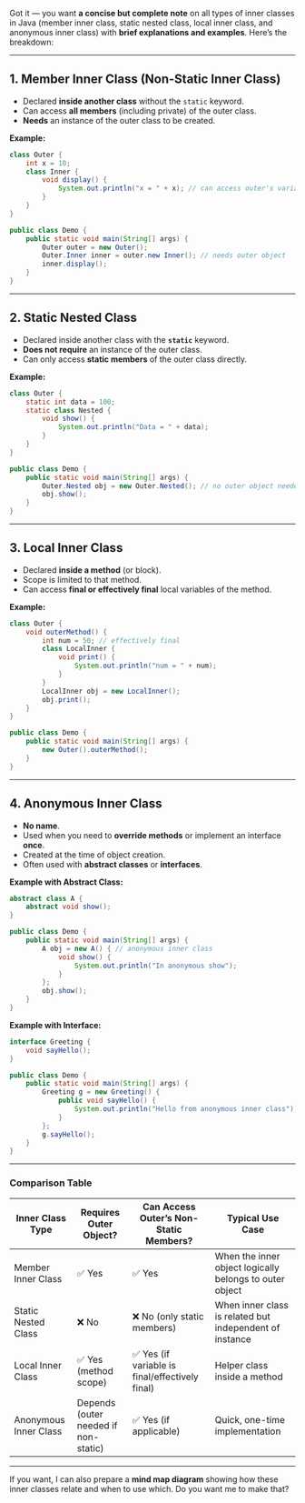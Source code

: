 Got it — you want **a concise but complete note** on all types of inner classes in Java (member inner class, static nested class, local inner class, and anonymous inner class) with **brief explanations and examples**.
Here’s the breakdown:

---

## **1. Member Inner Class (Non-Static Inner Class)**

* Declared **inside another class** without the `static` keyword.
* Can access **all members** (including private) of the outer class.
* **Needs** an instance of the outer class to be created.

**Example:**

```java
class Outer {
    int x = 10;
    class Inner {
        void display() {
            System.out.println("x = " + x); // can access outer's variables
        }
    }
}

public class Demo {
    public static void main(String[] args) {
        Outer outer = new Outer();
        Outer.Inner inner = outer.new Inner(); // needs outer object
        inner.display();
    }
}
```

---

## **2. Static Nested Class**

* Declared inside another class with the **`static`** keyword.
* **Does not require** an instance of the outer class.
* Can only access **static members** of the outer class directly.

**Example:**

```java
class Outer {
    static int data = 100;
    static class Nested {
        void show() {
            System.out.println("Data = " + data);
        }
    }
}

public class Demo {
    public static void main(String[] args) {
        Outer.Nested obj = new Outer.Nested(); // no outer object needed
        obj.show();
    }
}
```

---

## **3. Local Inner Class**

* Declared **inside a method** (or block).
* Scope is limited to that method.
* Can access **final or effectively final** local variables of the method.

**Example:**

```java
class Outer {
    void outerMethod() {
        int num = 50; // effectively final
        class LocalInner {
            void print() {
                System.out.println("num = " + num);
            }
        }
        LocalInner obj = new LocalInner();
        obj.print();
    }
}

public class Demo {
    public static void main(String[] args) {
        new Outer().outerMethod();
    }
}
```

---

## **4. Anonymous Inner Class**

* **No name**.
* Used when you need to **override methods** or implement an interface **once**.
* Created at the time of object creation.
* Often used with **abstract classes** or **interfaces**.

**Example with Abstract Class:**

```java
abstract class A {
    abstract void show();
}

public class Demo {
    public static void main(String[] args) {
        A obj = new A() { // anonymous inner class
            void show() {
                System.out.println("In anonymous show");
            }
        };
        obj.show();
    }
}
```

**Example with Interface:**

```java
interface Greeting {
    void sayHello();
}

public class Demo {
    public static void main(String[] args) {
        Greeting g = new Greeting() {
            public void sayHello() {
                System.out.println("Hello from anonymous inner class");
            }
        };
        g.sayHello();
    }
}
```

---

### **Comparison Table**

| Inner Class Type      | Requires Outer Object?               | Can Access Outer’s Non-Static Members?         | Typical Use Case                                        |
| --------------------- | ------------------------------------ | ---------------------------------------------- | ------------------------------------------------------- |
| Member Inner Class    | ✅ Yes                                | ✅ Yes                                          | When the inner object logically belongs to outer object |
| Static Nested Class   | ❌ No                                 | ❌ No (only static members)                     | When inner class is related but independent of instance |
| Local Inner Class     | ✅ Yes (method scope)                 | ✅ Yes (if variable is final/effectively final) | Helper class inside a method                            |
| Anonymous Inner Class | Depends (outer needed if non-static) | ✅ Yes (if applicable)                          | Quick, one-time implementation                          |

---

If you want, I can also prepare a **mind map diagram** showing how these inner classes relate and when to use which.
Do you want me to make that?
